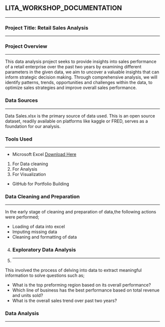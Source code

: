 ## LITA_WORKSHOP_DOCUMENTATION
---
### Project Title: Retail Sales Analysis 
---
### Project Overview
---
This data analysis project seeks to provide insights into sales performance of a retail enterprise over the past two years by examining different parameters in the given data, we aim to uncover a valuable insights that can inform strategic decision making. Through comprehensive analysis, we will identify patterns, trends, opportunities and challenges within the data, to optimize sales strategies and improve overall sales performance.

### Data Sources
---
Data Sales.xlsx is the primary source of data used. This is an open source dataset, readily available on platforms like kaggle or FRED, serves as a foundation for our analysis.

### Tools Used
---
- Microsoft Excel [Download Here](https://Microsoft.com)
1. For Data cleaning
2. For Analysis
3. For Visualization
- GitHub for Portfolio Building

### Data Cleaning and Preparation
---
In the early stage of cleaning and preparation of data,the following actions were performed;
- Loading of data into excel
- Imputing missing data
- Cleaning and formatting of data

4. ### Exploratory Data Analysis
5. ---
 This involved the process of delving into data to extract meaningful information to solve questions such as;
- What is the top preforming region based on its overall performance?
- Which line of business has the best performance based on total revenue and units sold?
- What is the overall sales trend over past two years?

### Data Analysis 
---

